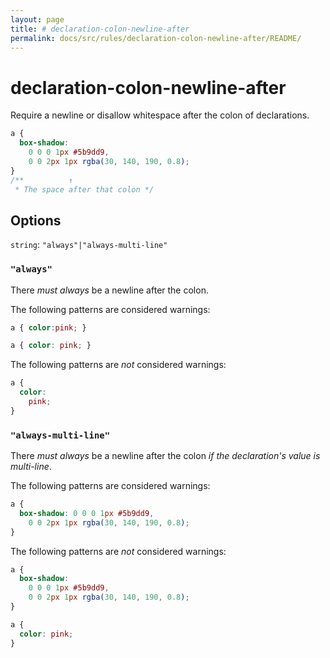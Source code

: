 ```yaml
---
layout: page
title: # declaration-colon-newline-after
permalink: docs/src/rules/declaration-colon-newline-after/README/
---
```


# declaration-colon-newline-after

Require a newline or disallow whitespace after the colon of declarations.

```css
a {
  box-shadow:
    0 0 0 1px #5b9dd9,
    0 0 2px 1px rgba(30, 140, 190, 0.8);
}
/**          ↑
 * The space after that colon */
```

## Options

`string`: `"always"|"always-multi-line"`

### `"always"`

There *must always* be a newline after the colon.

The following patterns are considered warnings:

```css
a { color:pink; }
```

```css
a { color: pink; }
```

The following patterns are *not* considered warnings:

```css
a {
  color:
    pink;
}
```

### `"always-multi-line"`

There *must always* be a newline after the colon *if the declaration's value is multi-line*.

The following patterns are considered warnings:

```css
a {
  box-shadow: 0 0 0 1px #5b9dd9,
    0 0 2px 1px rgba(30, 140, 190, 0.8);
}
```

The following patterns are *not* considered warnings:

```css
a {
  box-shadow:
    0 0 0 1px #5b9dd9,
    0 0 2px 1px rgba(30, 140, 190, 0.8);
}
```

```css
a {
  color: pink;
}
```
